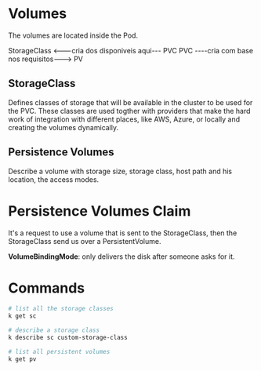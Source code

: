 # Volumes

The volumes are located inside the Pod.

StorageClass <---cria dos disponiveis aqui--- PVC
PVC ----cria com base nos requisitos---> PV

## StorageClass

Defines classes of storage that will be available in the cluster to be used for the PVC. These classes are used togther with providers that make the hard work of integration with different places, like AWS, Azure, or locally and creating the volumes dynamically.

## Persistence Volumes

Describe a volume with storage size, storage class, host path and his location, the access modes.

# Persistence Volumes Claim

It's a request to use a volume that is sent to the StorageClass, then the StorageClass send us over a PersistentVolume.

**VolumeBindingMode**: only delivers the disk after someone asks for it.

# Commands

```bash
# list all the storage classes
k get sc

# describe a storage class
k describe sc custom-storage-class 

# list all persistent volumes
k get pv
```
